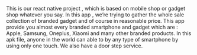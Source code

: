 This is our react native project , which is based on mobile shop or gadget shop whatever you say. In this app , we’re trying to gather the whole sale collection of branded gadget and of course in reasonable price.
This app provide you almost every branded smartphone and gadget which are : Apple, Samsung, Oneplus, Xiaomi and many other branded products.
In this apk file, anyone in the world can able to by any type of smartphone by using only one touch. We also have a door step service.

